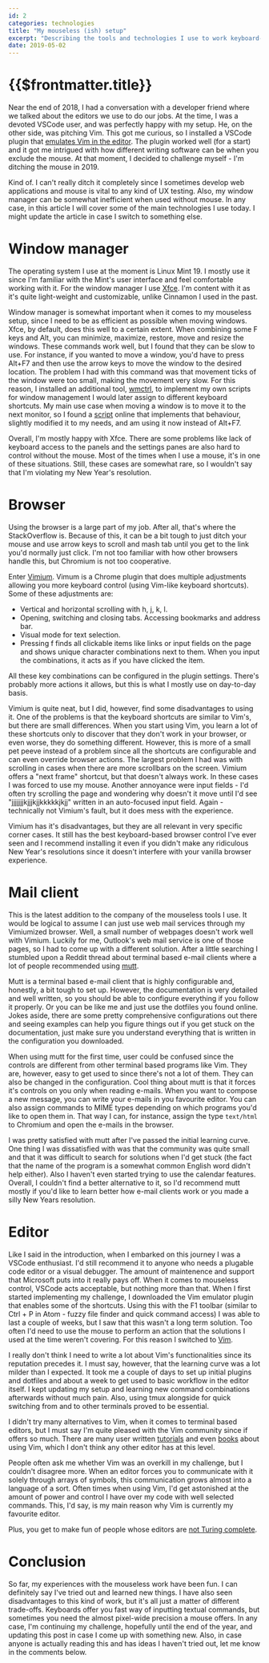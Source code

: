 ```yaml
---
id: 2
categories: technologies
title: "My mouseless (ish) setup"
excerpt: "Describing the tools and technologies I use to work keyboard-only"
date: 2019-05-02
---
```


# {{$frontmatter.title}}

Near the end of 2018, I had a conversation with a developer friend where we
talked about the editors we use to do our jobs. At the time, I was a devoted
VSCode user, and was perfectly happy with my setup. He, on the other side, was
pitching Vim. This got me curious, so I installed a VSCode plugin that
[emulates Vim in the editor](https://github.com/VSCodeVim/Vim). The plugin
worked well (for a start) and it got me intrigued with how different writing
software can be when you exclude the mouse. At that moment, I decided to
challenge myself - I'm ditching the mouse in 2019.

Kind of. I can't really ditch it completely since I sometimes develop web
applications and mouse is vital to any kind of UX testing. Also, my window
manager can be somewhat inefficient when used without mouse. In any case, in
this article I will cover some of the main technologies I use today. I might
update the article in case I switch to something else.

# Window manager

The operating system I use at the moment is Linux Mint 19. I mostly use it
since I'm familiar with the Mint's user interface and feel comfortable working
with it. For the window manager I use [Xfce](https://xfce.org/). I'm content
with it as it's quite light-weight and customizable, unlike Cinnamon I used in
the past.

Window manager is somewhat important when it comes to my mouseless setup, since
I need to be as efficient as possible when moving windows. Xfce, by default,
does this well to a certain extent. When combining some F keys and Alt, you can
minimize, maximize, restore, move and resize the windows. These commands work
well, but I found that they can be slow to use. For instance, if you wanted to
move a window, you'd have to press Alt+F7 and then use the arrow keys to move
the window to the desired location. The problem I had with this command was
that movement ticks of the window were too small, making the movement very
slow. For this reason, I installed an additional tool,
[wmctrl](https://linux.die.net/man/1/wmctrl), to implement my own scripts for
window management I would later assign to different keyboard shortcuts. My main
use case when moving a window is to move it to the next monitor, so I found a
[script](https://github.com/jc00ke/move-to-next-monitor) online that implements
that behaviour, slightly modified it to my needs, and am using it now instead
of Alt+F7.

Overall, I'm mostly happy with Xfce. There are some problems like lack of
keyboard access to the panels and the settings panes are also hard to control
without the mouse. Most of the times when I use a mouse, it's in one of these
situations. Still, these cases are somewhat rare, so I wouldn't say that I'm
violating my New Year's resolution.

# Browser

Using the browser is a large part of my job. After all, that's where the
StackOverflow is. Because of this, it can be a bit tough to just ditch your
mouse and use arrow keys to scroll and mash tab until you get to the link you'd
normally just click. I'm not too familiar with how other browsers handle this,
but Chromium is not too cooperative.

Enter [Vimium](https://github.com/philc/vimium). Vimum is a Chrome plugin that
does multiple adjustments allowing you more keyboard control (using Vim-like
keyboard shortcuts). Some of these adjustments are:

* Vertical and horizontal scrolling with h, j, k, l.
* Opening, switching and closing tabs. Accessing bookmarks and address bar.
* Visual mode for text selection.
* Pressing f finds all clickable items like links or input fields on the page
  and shows unique character combinations next to them. When you input the
  combinations, it acts as if you have clicked the item.

All these key combinations can be configured in the plugin settings. There's
probably more actions it allows, but this is what I mostly use on day-to-day
basis.

Vimium is quite neat, but I did, however, find some disadvantages to using it.
One of the problems is that the keyboard shortcuts are similar to Vim's, but
there are small differences. When you start using Vim, you learn a lot of these
shortcuts only to discover that they don't work in your browser, or even worse,
they do something different. However, this is more of a small pet peeve instead
of a problem since all the shortcuts are configurable and can even override
browser actions. The largest problem I had was with scrolling in cases when
there are more scrollbars on the screen. Vimium offers a "next frame" shortcut,
but that doesn't always work. In these cases I was forced to use my mouse.
Another annoyance were input fields - I'd often try scrolling the page and
wondering why doesn't it move until I'd see "jjjjjjjkjjjkjjkkkkkjkjj" written
in an auto-focused input field. Again - technically not Vimium's fault, but  it
does mess with the experience.

Vimium has it's disadvantages, but they are all relevant in very specific
corner cases. It still has the best keyboard-based browser control I've ever
seen and I recommend installing it even if you didn't make any ridiculous New
Year's resolutions since it doesn't interfere with your vanilla browser
experience.

# Mail client

This is the latest addition to the company of the mouseless tools I use. It
would be logical to assume I can just use web mail services through my
Vimiumized browser. Well, a small number of webpages doesn't work well with
Vimium. Luckily for me, Outlook's web mail service is one of those pages, so I
had to come up with a different solution. After a little searching I stumbled
upon a Reddit thread about terminal based e-mail clients where a lot of people
recommended using [mutt](http://www.mutt.org/).

Mutt is a terminal based e-mail client that is highly configurable and,
honestly, a bit tough to set up. However, the documentation is very detailed
and well written, so you should be able to configure everything if you follow
it properly. Or you can be like me and just use the dotfiles you found online.
Jokes aside, there are some pretty comprehensive configurations out there and
seeing examples can help you figure things out if you get stuck on the
documentation, just make sure you understand everything that is written in the
configuration you downloaded.

When using mutt for the first time, user could be confused since the controls
are different from other terminal based programs like Vim. They are, however,
easy to get used to since there's not a lot of them. They can also be changed
in the configuration. Cool thing about mutt is that it forces it's controls on
you only when reading e-mails. When you want to compose a new message, you can
write your e-mails in you favourite editor. You can also assign commands to
MIME types depending on which programs you'd like to open them in. That way I
can, for instance, assign the type `text/html` to Chromium and open the e-mails
in the browser.

I was pretty satisfied with mutt after I've passed the initial learning curve.
One thing I was dissatisfied with was that the community was quite small and
that it was difficult to search for solutions when I'd get stuck (the fact that
the name of the program is a somewhat common English word didn't help either).
Also I haven't even started trying to use the calendar features. Overall, I
couldn't find a better alternative to it, so I'd recommend mutt mostly if you'd
like to learn better how e-mail clients work or you made a silly New Years
resolution.

# Editor

Like I said in the introduction, when I embarked on this journey I was a VSCode
enthusiast. I'd still recommend it to anyone who needs a plugable code editor
or a visual debugger. The amount of maintenence and support that Microsoft puts
into it really pays off. When it comes to mouseless control, VSCode acts
acceptable, but nothing more than that. When I first started implementing my
challenge, I downloaded the Vim emulator plugin that enables some of the
shortcuts. Using this with the F1 toolbar (similar to Ctrl + P in Atom - fuzzy
file finder and quick command access) I was able to last a couple of weeks, but
I saw that this wasn't a long term solution. Too often I'd need to use the
mouse to perform an action that the solutions I used at the time weren't
covering. For this reason I switched to [Vim](https://www.vim.org/).

I really don't think I need to write a lot about Vim's functionalities since
its reputation precedes it. I must say, however, that the learning curve was a
lot milder than I expected. It took me a couple of days to set up initial
plugins and dotfiles and about a week to get used to basic workflow in the
editor itself. I kept updating my setup and learning new command combinations
afterwards without much pain. Also, using tmux alongside for quick switching
from and to other terminals proved to be essential.

I didn't try many alternatives to Vim, when it comes to terminal based editors,
but I must say I'm quite pleased with the Vim community since if offers so
much. There are many user written
[tutorials](https://vim.fandom.com/wiki/Vim_Tips_Wiki) and even
[books](https://www.amazon.com/Practical-Vim-Edit-Speed-Thought/dp/1680501275)
about using Vim, which I don't think any other editor has at this level.

People often ask me whether Vim was an overkill in my challenge, but I couldn't
disagree more. When an editor forces you to communicate with it solely through
arrays of symbols, this communication grows almost into a language of a sort.
Often times when using Vim, I'd get astonished at the amount of power and
control I have over my code with well selected commands. This, I'd say, is my
main reason why Vim is currently my favourite editor.

Plus, you get to make fun of people whose editors are
[not Turing complete](https://github.com/ealter/vim_turing_machine).

# Conclusion

So far, my experiences with the mouseless work have been fun. I can definitely
say I've tried out and learned new things. I have also seen disadvantages to
this kind of work, but it's all just a matter of different trade-offs.
Keyboards offer you fast way of inputting textual commands, but sometimes you
need the almost pixel-wide precision a mouse offers. In any case, I'm
continuing my challenge, hopefully until the end of the year, and updating this
post in case I come up with something new. Also, in case anyone is actually
reading this and has ideas I haven't tried out, let me know in the comments
below.

<disqus />
